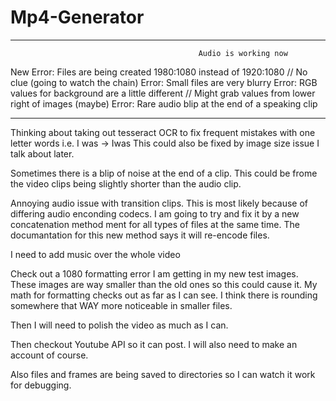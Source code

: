 # Mp4-Generator

*****************************************************************************************************************
                                              Audio is working now
New Error: Files are being created 1980:1080 instead of 1920:1080 
          // No clue (going to watch the chain)
Error: Small files are very blurry
Error: RGB values for background are a little different 
          // Might grab values from lower right of images (maybe)
Error: Rare audio blip at the end of a speaking clip
*****************************************************************************************************************

Thinking about taking out tesseract OCR to fix frequent mistakes with one letter words i.e. I was -> Iwas This could also be fixed by image size issue I talk about later.

Sometimes there is a blip of noise at the end of a clip. This could be frome the video clips being slightly shorter than the audio clip.

Annoying audio issue with transition clips. This is most likely because of differing audio enconding codecs. I am going to try and fix it by a new concatenation method ment for all types of files at the same time. The documantation for this new method says it will re-encode files.

I need to add music over the whole video

Check out a 1080 formatting error I am getting in my new test images. These images are way smaller than the old ones so this could cause it. My math for formatting checks out as far as I can see. I think there is rounding somewhere that WAY more noticeable in smaller files.

Then I will need to polish the video as much as I can.

Then checkout Youtube API so it can post. I will also need to make an account of course.

Also files and frames are being saved to directories so I can watch it work for debugging.
